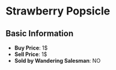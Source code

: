 # Strawberry Popsicle

## Basic Information

- **Buy Price**: 1$
- **Sell Price**: 1$
- **Sold by Wandering Salesman**: NO